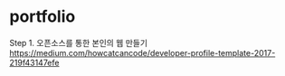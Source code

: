 # portfolio
Step 1. 오픈소스를 통한 본인의 웹 만들기
https://medium.com/howcatcancode/developer-profile-template-2017-219f43147efe
